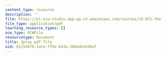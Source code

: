 ```yaml
---
content_type: resource
description: ''
file: https://ol-ocw-studio-app-qa.s3.amazonaws.com/courses/15-071-the-analytics-edge-spring-2017/8115d4781a1e7f5a643a28bede2436af_98cyATFdwIk.pdf
file_type: application/pdf
learning_resource_types: []
ocw_type: OCWFile
resourcetype: Document
title: 3play pdf file
uid: 8115d478-1a1e-7f5a-643a-28bede2436af
---
```

